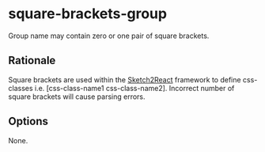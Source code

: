 # square-brackets-group

Group name may contain zero or one pair of square brackets.

## Rationale

Square brackets are used within the [Sketch2React](https://sketch2react.gitbook.io/sketch2react-io/) framework to define css-classes i.e. [css-class-name1 css-class-name2]. Incorrect number of square
brackets will cause parsing errors.

## Options

None.
